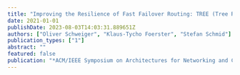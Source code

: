 ```yaml
---
title: "Improving the Resilience of Fast Failover Routing: TREE (Tree Routing to Extend Edge disjoint paths)"
date: 2021-01-01
publishDate: 2023-08-03T14:03:31.889651Z
authors: ["Oliver Schweiger", "Klaus-Tycho Foerster", "Stefan Schmid"]
publication_types: ["1"]
abstract: ""
featured: false
publication: "*ACM/IEEE Symposium on Architectures for Networking and Communications Systems (ANCS)*"
---
```


